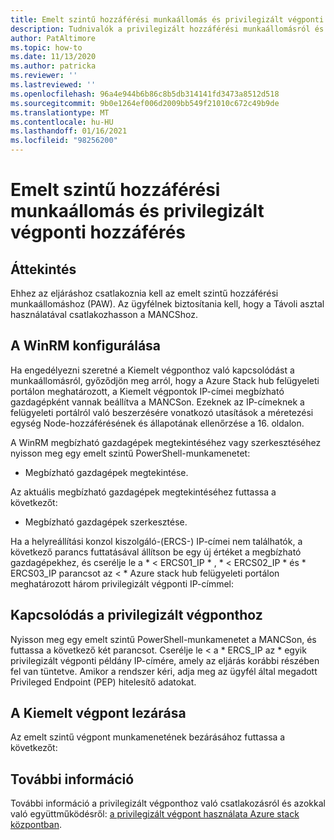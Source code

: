 ```yaml
---
title: Emelt szintű hozzáférési munkaállomás és privilegizált végponti hozzáférés
description: Tudnivalók a privilegizált hozzáférési munkaállomásról és a privilegizált végponti hozzáférésről
author: PatAltimore
ms.topic: how-to
ms.date: 11/13/2020
ms.author: patricka
ms.reviewer: ''
ms.lastreviewed: ''
ms.openlocfilehash: 96a4e944b6b86c8b5db314141fd3473a8512d518
ms.sourcegitcommit: 9b0e1264ef006d2009bb549f21010c672c49b9de
ms.translationtype: MT
ms.contentlocale: hu-HU
ms.lasthandoff: 01/16/2021
ms.locfileid: "98256200"
---
```

# <a name="privileged-access-workstation-and-privileged-endpoint-access"></a>Emelt szintű hozzáférési munkaállomás és privilegizált végponti hozzáférés

## <a name="overview"></a>Áttekintés

Ehhez az eljáráshoz csatlakoznia kell az emelt szintű hozzáférési munkaállomáshoz (PAW). Az ügyfélnek biztosítania kell, hogy a Távoli asztal használatával csatlakozhasson a MANCShoz.

## <a name="configuring-the-winrm"></a>A WinRM konfigurálása

Ha engedélyezni szeretné a Kiemelt végponthoz való kapcsolódást a munkaállomásról, győződjön meg arról, hogy a Azure Stack hub felügyeleti portálon meghatározott, a Kiemelt végpontok IP-címei megbízható gazdagépként vannak beállítva a MANCSon. Ezeknek az IP-címeknek a felügyeleti portálról való beszerzésére vonatkozó utasítások a méretezési egység Node-hozzáférésének és állapotának ellenőrzése a 16. oldalon.

A WinRM megbízható gazdagépek megtekintéséhez vagy szerkesztéséhez nyisson meg egy emelt szintű PowerShell-munkamenetet:

-   Megbízható gazdagépek megtekintése.

Az aktuális megbízható gazdagépek megtekintéséhez futtassa a következőt:

-   Megbízható gazdagépek szerkesztése.

Ha a helyreállítási konzol kiszolgáló-(ERCS-) IP-címei nem találhatók, a következő parancs futtatásával állítson be egy új értéket a megbízható gazdagépekhez, és cserélje le a * \< ERCS01_IP \* , * \< ERCS02_IP \* és * ERCS03_IP parancsot az \< \* Azure stack hub felügyeleti portálon meghatározott három privilegizált végponti IP-címmel:

## <a name="connect-to-the-privileged-endpoint"></a>Kapcsolódás a privilegizált végponthoz

Nyisson meg egy emelt szintű PowerShell-munkamenetet a MANCSon, és futtassa a következő két parancsot. Cserélje le \< a * ERCS_IP az \* egyik privilegizált végponti példány IP-címére, amely az eljárás korábbi részében fel van tüntetve. Amikor a rendszer kéri, adja meg az ügyfél által megadott Privileged Endpoint (PEP) hitelesítő adatokat.

## <a name="close-the-privileged-endpoint"></a>A Kiemelt végpont lezárása

Az emelt szintű végpont munkamenetének bezárásához futtassa a következőt:

## <a name="further-reading"></a>További információ

További információ a privilegizált végponthoz való csatlakozásról és azokkal való együttműködésről: [a privilegizált végpont használata Azure stack](../../operator/azure-stack-privileged-endpoint.md) 
 [központban](../../operator/azure-stack-privileged-endpoint.md).